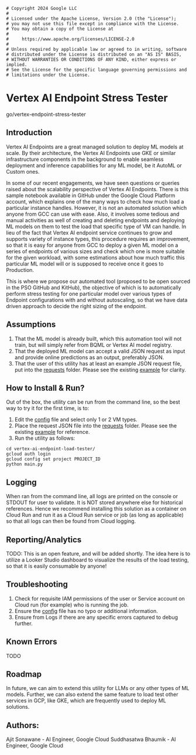 ```
# Copyright 2024 Google LLC
#
# Licensed under the Apache License, Version 2.0 (the "License");
# you may not use this file except in compliance with the License.
# You may obtain a copy of the License at
#
#     https://www.apache.org/licenses/LICENSE-2.0
#
# Unless required by applicable law or agreed to in writing, software
# distributed under the License is distributed on an "AS IS" BASIS,
# WITHOUT WARRANTIES OR CONDITIONS OF ANY KIND, either express or implied.
# See the License for the specific language governing permissions and
# limitations under the License.
```

# Vertex AI Endpoint Stress Tester

go/vertex-endpoint-stress-tester

## Introduction

Vertex AI Endpoints are a great managed solution to deploy ML models at scale. By their architecture, the Vertex AI Endpoints use GKE or similar infrastructure components in the background to enable seamless deployment and inference capabilities for any ML model, be it AutoML or Custom ones.

In some of our recent engagements, we have seen questions or queries raised about the scalability perspective of Vertex AI Endpoints. There is this sample notebook available in GitHub under the Google Cloud Platform account, which explains one of the many ways to check how much load a particular instance handles. However, it is not an automated solution which anyone from GCC can use with ease. Also, it involves some tedious and manual activities as well of creating and deleting endpoints and deploying ML models on them to test the load that specific type of VM can handle. In lieu of the fact that Vertex AI endpoint service continues to grow and supports variety of instance types, this procedure requires an improvement, so that it is easy for anyone from GCC to deploy a given ML model on a series of endpoints of various sizes and check which one is more suitable for the given workload, with some estimations about how much traffic this particular ML model will or is supposed to receive once it goes to Production.

This is where we propose our automated tool (proposed to be open sourced in the PSO GitHub and KitHub), the objective of which is to automatically perform stress testing for one particular model over various types of Endpoint configurations with and without autoscaling, so that we have data driven approach to decide the right sizing of the endpoint.

## Assumptions

1. That the ML model is already built, which this automation tool will not train, but will simply refer from BQML or Vertex AI model registry.
2. That the deployed ML model can accept a valid JSON request as input and provide online predictions as an output, preferably JSON.
3. That the user of this utility has at least an example JSON request file, put into the [requests](requests/) folder. Please see the existing [example](requests/request_movie.json) for clarity.

## How to Install & Run?

Out of the box, the utility can be run from the command line, so the best way to try it for the first time, is to:

1. Edit the [config](config/config.ini) file and select only 1 or 2 VM types.
2. Place the request JSON file into the [requests](requests/) folder. Please see the existing [example](requests/request_movie.json) for reference.
3. Run the utility as follows:


```
cd vertex-ai-endpoint-load-tester/
gcloud auth login
gcloud config set project PROJECT_ID 
python main.py
```

## Logging

When ran from the command line, all logs are printed on the console or STDOUT for user to validate. It is NOT stored anywhere else for historical references.
Hence we recommend installing this solution as a container on Cloud Run and run it as a Cloud Run service or job (as long as applicable) so that all logs can then be found from Cloud logging.

## Reporting/Analytics

TODO: This is an open feature, and will be added shortly. 
The idea here is to utilize a Looker Studio dashboard to visualize the results of the load testing, so that it is easily consumable by anyone!

## Troubleshooting

1. Check for requisite IAM permissions of the user or Service account on Cloud run (for example) who is running the job.
2. Ensure the [config](config/config.ini) file has no typo or additional information.
3. Ensure from Logs if there are any specific errors captured to debug further. 

## Known Errors

TODO

## Roadmap

In future, we can aim to extend this utility for LLMs or any other types of ML models. 
Further, we can also extend the same feature to load test other services in GCP, like GKE, which are frequently used to deploy ML solutions.

## Authors:

Ajit Sonawane - AI Engineer, Google Cloud
Suddhasatwa Bhaumik - AI Engineer, Google Cloud
